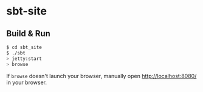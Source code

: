 # sbt-site #

## Build & Run ##

```sh
$ cd sbt_site
$ ./sbt
> jetty:start
> browse
```

If `browse` doesn't launch your browser, manually open [http://localhost:8080/](http://localhost:8080/) in your browser.
